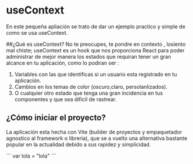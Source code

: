 # useContext
En este pequeña apliación se trato de dar un ejemplo practico y simple de como se usa useContext.

##¿Qué es useContext?
No te preocupes, te pondre en contexto , losiento mal chiste; useContext es un hook que nos proporciona React para poder administrar de mejor 
manera los estados que requiran tener un gran alcance en tu aplicación,  como lo podiran ser : 
1. Variables con las que identificas si un usuario esta registrado en tu aplicación.
2. Cambios en los temas de color (oscuro,claro, persolanlizados).
3. O cualquier otro estado que tenga una gran incidencia en tus componentes y que sea dificil de rastrear.
## ¿Cómo iniciar el proyecto?
La aplicación esta hecha con Vite (builder de proyectos y empaquetador agnostico al framework o libreria), que se a vuelto una alternativa bastante popular en la actualidad debido a sus rapidez y simplicidad.

´´´
var lola = "lola"
´´´
